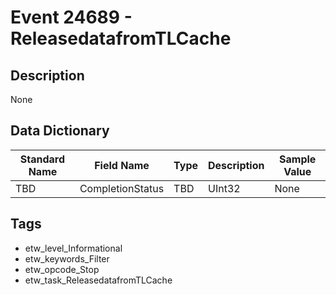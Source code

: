 # Event 24689 - ReleasedatafromTLCache

## Description
None

## Data Dictionary
|Standard Name|Field Name|Type|Description|Sample Value|
|---|---|---|---|---|
|TBD|CompletionStatus|TBD|UInt32|None|None|

## Tags
* etw_level_Informational
* etw_keywords_Filter
* etw_opcode_Stop
* etw_task_ReleasedatafromTLCache